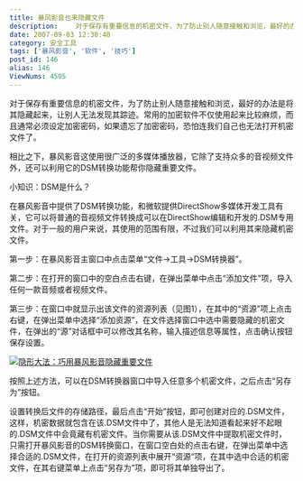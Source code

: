 ```yaml
---
title: 暴风影音也来隐藏文件
description: 　　对于保存有重要信息的机密文件，为了防止别人随意接触和浏览，最好的办法是将其隐藏起来，让别人无法发现其踪迹。常用的加密软件不仅使用起来比较麻烦，而且通常必须设定加密密码，如果遗忘了加密密码，恐怕连我们自己也无法打开机密文件了。　　相比之下，暴风影音这使用很广泛的多媒体播放器，它除了支持众多的音视频文件外，还可以利用它的DSM转换功能帮你隐藏重要文件。　　小知识：DSM是什么？　　在暴风影音中提供了DSM转换功能............
date: 2007-09-03 12:30:48
category: 安全工具
tags: ['暴风影音', '软件', '技巧']
post_id: 146
alias: 146
ViewNums: 4505
---
```


对于保存有重要信息的机密文件，为了防止别人随意接触和浏览，最好的办法是将其隐藏起来，让别人无法发现其踪迹。常用的加密软件不仅使用起来比较麻烦，而且通常必须设定加密密码，如果遗忘了加密密码，恐怕连我们自己也无法打开机密文件了。

相比之下，暴风影音这使用很广泛的多媒体播放器，它除了支持众多的音视频文件外，还可以利用它的DSM转换功能帮你隐藏重要文件。

小知识：DSM是什么？

在暴风影音中提供了DSM转换功能，和微软提供DirectShow多媒体开发工具有关，它可以将普通的音视频文件转换成可以在DirectShow编辑和开发的.DSM专用文件。对于一般的用户来说，其使用的范围有限，不过我们可以利用其来隐藏机密文件。

第一步：在暴风影音主窗口中点击菜单&ldquo;文件&rarr;工具&rarr;DSM转换器&rdquo;。

第二步：在打开的窗口中的空白点击右键，在弹出菜单中点击&ldquo;添加文件&rdquo;项，导入任何一款音频或者视频文件。

第三步：在窗口中就显示出该文件的资源列表（见图1），在其中的&ldquo;资源&rdquo;项上点击右键，在弹出菜单中选择&ldquo;添加资源&rdquo;，在文件选择窗口中选中需要隐藏的机密文件，在弹出的&ldquo;源&rdquo;对话框中可以修改其名称，输入描述信息等属性，点击确认按钮保存设置。

[![隐形大法：巧用暴风影音隐藏重要文件](http://pfw.sky.net.cn/upimg/allimg/070902/1125160.jpg)](http://pfw.sky.net.cn/upimg/allimg/070902/1125160.jpg)

按照上述方法，可以在DSM转换器窗口中导入任意多个机密文件，之后点击&ldquo;另存为&rdquo;按钮。

设置转换后文件的存储路径，最后点击&ldquo;开始&rdquo;按钮，即可创建对应的.DSM文件，这样，机密数据就包含在该.DSM文件中了，其他人是无法知道看起来好不起眼的.DSM文件中会竟藏有机密文件。当你需要从该.DSM文件中提取机密文件时，只需打开暴风影音的DSM转换窗口，在窗口空白处的点击右键，在弹出菜单中选择合适的.DSM文件，在打开的资源列表中展开&ldquo;资源&ldquo;项，在其中选中合适的机密文件，在其右键菜单上点击&ldquo;另存为&rdquo;项，即可将其单独导出了。

